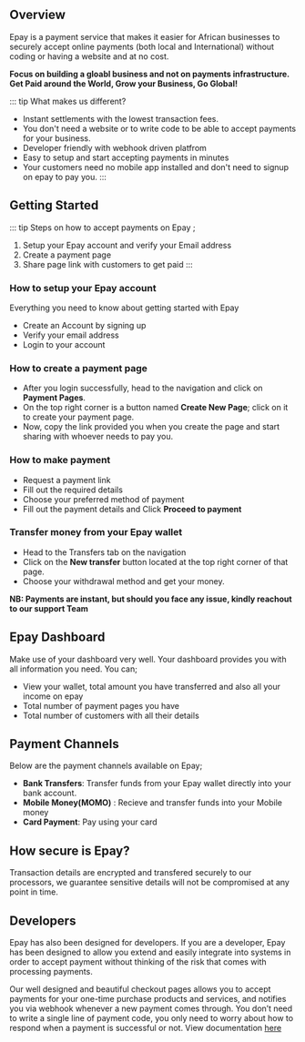 ## Overview
Epay is a payment service that makes it easier for African businesses to securely accept online payments (both local and International) without coding or having a website and at no cost. 

**Focus on building a gloabl business and not on payments infrastructure. Get Paid around the World, Grow your Business, Go Global!**


::: tip What makes us different?

- Instant settlements with the lowest transaction fees. 
- You don't need a website or to write code to be able to accept payments for your business.
- Developer friendly with webhook driven platfrom
- Easy to setup and start accepting payments in minutes
- Your customers need no mobile app installed and don't need to signup on epay to pay you.
:::

## Getting Started 
  ::: tip Steps on how to accept payments on Epay ;
  1. Setup your Epay account and verify your Email address
  2. Create a payment page
  3. Share page link with customers to get paid
  :::
    
 ### How to setup your Epay account
  Everything you need to know about getting started with Epay
   - Create an Account by signing up
   - Verify your email address
   - Login to your account

 ### How to create a payment page
 - After you login successfully, head to the navigation and click on **Payment Pages**. 
 - On the top right corner is a button named **Create New Page**; click on it to create your payment page. 
 - Now, copy the link provided you when you create the page and start sharing with whoever needs to pay you.

 ### How to make payment 
 - Request a payment link
 - Fill out the required details 
 - Choose your preferred method of payment
 - Fill out the payment details and Click **Proceed to payment**

 ### Transfer money from your Epay wallet
- Head to the Transfers tab on the navigation
- Click on the **New transfer** button located at the top right corner of that page.
- Choose your withdrawal method and get your money.

**NB: Payments are instant, but should you face any issue, kindly reachout to our support Team**

## Epay Dashboard
Make use of your dashboard very well. Your dashboard provides you with all information you need. You can;

- View your wallet, total amount you have transferred and also all your income on epay 
- Total number of payment pages you have
- Total number of customers with all their details

## Payment Channels
Below are the payment channels available on Epay;

 - **Bank Transfers**: Transfer funds from your Epay wallet directly into your bank account.
 - **Mobile Money(MOMO)** : Recieve and transfer funds into your Mobile money
 - **Card Payment**: Pay using your card


## How secure is Epay?
Transaction details are encrypted and transfered securely to our processors, we guarantee sensitive details will not be compromised at any point in time.


## Developers
Epay has also been designed for developers. If you are a developer, Epay has been designed to allow you extend and easily integrate into systems in order to accept payment without thinking of the risk that comes with processing payments.

Our well designed and beautiful checkout pages allows you to accept payments for your one-time purchase products and services, and notifies you via webhook whenever a new payment comes through. You don’t need to write a single line of payment code, you only need to worry about how to respond when a payment is successful or not.
View documentation [here](https://epay-guide.netlify.com/developers/#overview)


